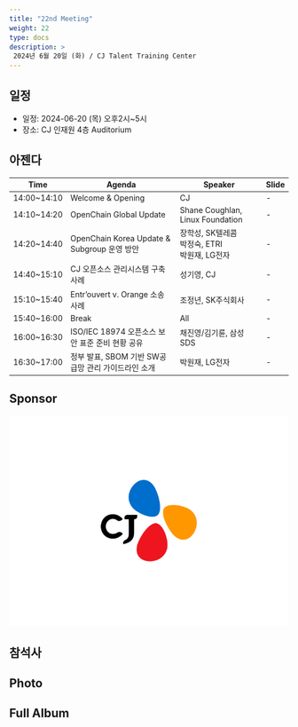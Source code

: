 ```yaml
---
title: "22nd Meeting"
weight: 22
type: docs
description: >
 2024년 6월 20일 (화) / CJ Talent Training Center
---
```


## 일정

* 일정: 2024-06-20 (목) 오후2시~5시
* 장소: CJ 인재원 4층 Auditorium

## 아젠다

| Time | Agenda           | Speaker | Slide |
|----|-----------------|------|------|
| 14:00~14:10 | Welcome & Opening | CJ | - |
| 14:10~14:20 | OpenChain Global Update  | 	Shane Coughlan, Linux Foundation | - |
| 14:20~14:40 | OpenChain Korea Update & Subgroup 운영 방안  | 	장학성, SK텔레콤<br>박정숙, ETRI<br>박원재, LG전자 | - |
| 14:40~15:10 | CJ 오픈소스 관리시스템 구축 사례 | 성기영, CJ |  -  |
| 15:10~15:40 | Entr’ouvert v. Orange 소송 사례 | 조정년, SK주식회사 | - |
| 15:40~16:00 | Break  | All | -  |
| 16:00~16:30 | ISO/IEC 18974 오픈소스 보안 표준 준비 현황 공유 | 채진영/김기륜, 삼성SDS |  -  |
| 16:30~17:00 | 정부 발표, SBOM 기반 SW공급망 관리 가이드라인 소개 | 박원재, LG전자 |  -  |

## Sponsor

![](CI_logo_press_20220328_CJ_W.jpg)

## 참석사 


## Photo


## Full Album
